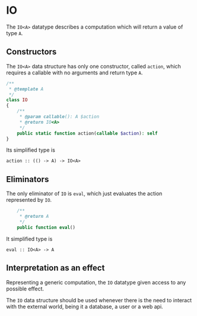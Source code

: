 # IO

The `IO<A>` datatype describes a computation which will return a value of type `A`.

## Constructors

The `IO<A>` data structure has only one constructor, called `action`, which requires a callable with no arguments and
return type `A`.

```php
/**
 * @template A
 */
class IO
{
    /**
     * @param callable(): A $action
     * @return IO<A>
     */
    public static function action(callable $action): self
}
```

Its simplified type is

```
action :: (() -> A) -> IO<A>
```

## Eliminators

The only eliminator of `IO` is `eval`, which just evaluates the action represented by `IO`.

```php
    /**
     * @return A
     */
    public function eval()
```

It simplified type is

```
eval :: IO<A> -> A
```

## Interpretation as an effect

Representing a generic computation, the `IO` datatype given access to any possible effect.

The `IO` data structure should be used whenever there is the need to interact with the external world, being it a
database, a user or a web api.
